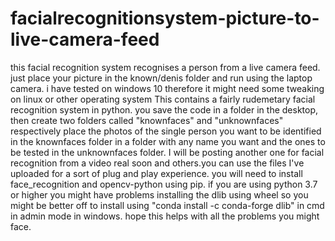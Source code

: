 # facialrecognitionsystem-picture-to-live-camera-feed
this facial recognition system recognises a person from a live camera feed. just place your picture in the known/denis folder and run using the laptop camera. i have tested on windows 10 therefore it might need some tweaking on linux or other operating system
This contains a fairly rudemetary facial recognition system in python. you save the code in a folder in the desktop, then create two folders called "knownfaces" and "unknownfaces" respectively place the photos of the single person you want to be identified in the knownfaces folder in a folder with any name you want and the ones to be tested in the unknownfaces folder. I will be posting another one for facial recognition from a video real soon and others.you can use the files I've uploaded for a sort of plug and play experience. you will need to install face_recognition and opencv-python using pip. if you are using python 3.7 or higher you might have problems installing the dlib using wheel so you might be better off to install using "conda install -c conda-forge dlib" in cmd in admin mode in windows. hope this helps with all the problems you might face.
